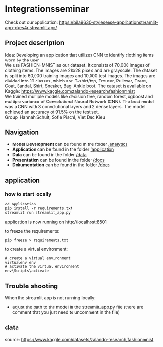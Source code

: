 # Integrationsseminar
Check out our application: https://bila9630-stylesense-applicationstreamlit-app-okes4r.streamlit.app/


## Project description

Idea: Developing an application that utilizes CNN to identify clothing items worn by the user
<br>We use FASHION-MNIST as our dataset. It consists of 70,000 images of clothing items. The images are 28x28 pixels and are grayscale. The dataset is split into 60,000 training images and 10,000 test images. The images are divided into 10 classes, which are: T-shirt/top, Trouser, Pullover, Dress, Coat, Sandal, Shirt, Sneaker, Bag, Ankle boot. The dataset is available on Kaggle: https://www.kaggle.com/zalando-research/fashionmnist
<br>We trained multiple models like decision tree, random forest, xgboost and multiple variance of Convolutional Neural Network (CNN). The best model was a CNN with 3 convolutional layers and 2 dense layers. The model achieved an accuracy of 91.5% on the test set.
<br>Group: Hannah Schult, Sofie Pischl, Viet Duc Kieu

## Navigation
- **Model Development** can be found in the folder [/analytics](/analytics)
- **Application** can be found in the folder [/application](/application)
- **Data** can be found in the folder [/data](/data)
- **Presentation** can be found in the folder [/docs](/docs/FashionMNIST%20-%20Integrationsseminar.pptx)
- **Dokumentation** can be found in the folder [/docs](/docs/Seminararbeit.pdf)

## application
### how to start locally
```
cd application
pip install -r requirements.txt
streamlit run streamlit_app.py
```
application is now running on http://localhost:8501

to freeze the requirements:
```
pip freeze > requirements.txt
```

to create a virtual environment:
```
# create a virtual environment
virtualenv env
# activate the virtual environment
env\Scripts\activate
```

## Trouble shooting
When the streamlit app is not running locally:
- adjust the path to the model in the streamlit_app.py file (there are comment that you just need to uncomment in the file)

## data
source: https://www.kaggle.com/datasets/zalando-research/fashionmnist
